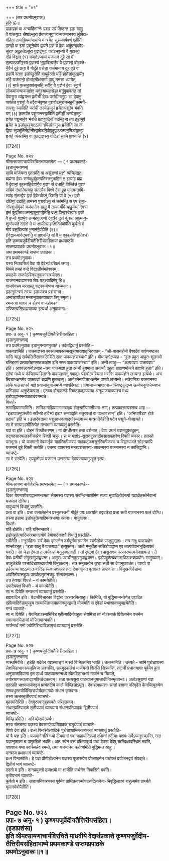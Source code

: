 +++
title = "०१"

+++
(तत्र प्रथमोऽनुवाकः)  
ह॒रिः॒ ॐ॥  
पा॒क॒य॒ज्ञं वा अन्वाहि॑ताग्नेः प॒शव॒ उप॑ तिष्ठन्त॒ इडा॒ खलु॒  
वै पा॑कय॒ज्ञः सैषाऽन्त॒रा प्र॑याजानूया॒जान्यज॑मानस्य लो॒केऽ-  
व॑हिता॒ तामा॑ह्रि॒यमा॑णाम॒भि म॑न्त्रयेत॒ सुरू॑पवर्षवर्ण॒ एहीति॑  
प॒शवो॒ वा इडा॑ प॒शूने॒वोप॑ ह्वयते य॒ज्ञं वै दे॒वा अदु॑ह्रन्य॒ज्ञोऽ-  
सु॑राꣳ अदु॒हत्तेऽसु॑रा य॒ज्ञदु॑ग्धाः॒ परा॑ऽभव॒न्यो वै य॒ज्ञस्य॒  
दोहं॑ वि॒द्वान् (१) यज॒तेऽप्य॒न्यं यज॑मानं दुहे॒ सा मे॑  
स॒त्याऽऽशीर॒स्य य॒ज्ञस्य॑ भूया॒दित्या॑है॒ष वै य॒ज्ञस्य॒ दोह॒स्ते-  
नै॒वैनं॑ दुहे॒ प्रत्ता॒ वै गौर्दु॑हे प्रत्तेडा॒ यज॑मानाय दुह ए॒ते वा  
इडा॑यै स्तना॒ इडोप॑हू॒तेति॑ वा॒युर्व॒त्सो यर्हि॒ होतेडा॑मुप॒ह्वये॑त॒  
तर्हि॒ यज॑मानो॒ होता॑र॒मीक्ष॑माणो वा॒युं मन॑सा ध्यायेत्  
(२) मा॒त्रे व॒त्समु॒पाव॑सृजति॒ सर्वे॑ण॒ वै य॒ज्ञेन॑ दे॒वाः सु॑व॒र्गं  
लो॒कमा॑यन्पाकय॒ज्ञेन॒ मनु॑रश्राम्य॒त्सेडा॒ मनु॑मु॒पाव॑र्तत॒ तां  
दे॑वासु॒रा व्य॑ह्वयन्त प्र॒तीचीं॑ दे॒वाः परा॑ची॒मसु॑राः॒ सा दे॒वानु॒  
पाव॑र्तत प॒शवो॒ वै तद्दै॒वान॑वृणत प॒शवोऽसु॑रानजहु॒र्यं का॒मये॑-  
ताप॒शुः स्या॒दिति॒ परा॑चीं॒ तस्येडा॒मुप॑ ह्वयेताप॒शुरे॒व भ॑वति॒  
यम् (३) का॒मये॑त पशु॒मान्त्स्या॒दिति॑ प्र॒तीचीं॒ तस्येडा॒मुप॑  
ह्वयेत पशु॒माने॒व भ॑वति ब्रह्मवा॒दिनो॑ वदन्ति॒ स त्वा इडा॒मुप॑  
ह्वयेत॒ य इडा॑मुप॒हूया॒ऽऽत्मान॒मिडा॑नामुपः ह्वये॒तेति॒ सा नः॑  
प्रि॒या सुप्रतू॑र्तिर्मघो॒नीत्या॒हेडा॑मे॒वोप॒हूया॒ऽऽत्मान॒मिडा॑या॒मुप॑  
ह्वयते॒ व्य॑स्तमिव॒ वा ए॒तद्य॒ज्ञस्य॒ यदिडा॑ सा॒मि प्रा॒श्नन्ति॑ (४)

[[724]]

Page No. ७२४  
श्रीमत्सायणाचार्यविरचितभाष्यसमेता — ( १ प्रथमकाण्डे-  
(इडानुमन्त्रणम्)  
सा॒मि मा॑र्जयन्त ए॒तत्प्रति॒ वा असु॑राणां य॒ज्ञो व्य॑च्छिद्यत॒  
ब्रह्म॑णा दे॒वाः सम॑दधु॒र्बृह॒स्पति॑स्तनुतामि॒मं न॒ इत्या॑ह॒ ब्रह्म॒  
वै दे॒वानां॒ बृह॒स्पति॒र्ब्रह्म॑णै॒व य॒ज्ञꣳ सं द॑धाति॒ विच्छि॑न्नं य॒ज्ञꣳ  
समि॒मं द॑धा॒त्वित्या॑ह॒ संत॑त्यै॒व विश्वे॑ दे॒वा इ॒ह मा॑दयन्ता॒मि-  
त्या॑ह सं॒तत्यै॒व य॒ज्ञं दे॒वेभ्योऽनु॑ दिशति॒ यां वै (५) य॒ज्ञे  
दक्षि॑णां॒ ददा॑ति॒ ताम॑स्य प॒शवोऽनु॒ सं क्रा॑मन्ति॒ स ए॒ष ई॑जा॒-  
नो॑प॒शुर्भावु॑को॒ यज॑मानेन॒ खलु॒ वै तत्का॒र्य॑मित्या॑हु॒र्यथा॑ देव॒त्रा  
द॒त्तं कु॑र्वी॒ताऽऽत्मन्प॒शून्‍र॒मये॒तेति॒ ब्रध्न॒ पिन्व॒स्वेत्या॑ह य॒ज्ञो  
वै ब्र॒ध्नो य॒ज्ञमे॒व तन्म॑हय॒त्यथो॑ देव॒त्रैव द॒त्तं कु॑रुत आ॒त्मन्प॒-  
शून्‍र॑मयते॒ दद॑तो मे॒ मा क्षा॒यीत्या॒हाक्षि॑तिमे॒वोपै॑ति कुर्व॒तो मे॒  
मोप॑ दस॒दित्या॑ह भू॒मान॑मे॒वोपै॑ति (६)॥  
(वि॒द्वान्ध्या॑येद्भवति॒ यं प्रा॒श्नन्ति॒ यां वै म॒ एका॒न्नविꣳ॑श॒तिश्च॑)  
इति कृष्णयजुर्वेदीयतैत्तिरीयसंहितायां प्रथमाष्टके  
सप्तमप्रपाठके प्रथमोऽनुवाकः॥१॥  
अथ प्रथमकाण्डे सप्तमः प्रपाठकः।  
तत्र प्रथमोऽनुवाकः।  
यस्य निःश्वसितं वेदा यो वेदेभ्योऽखिलं जगत्।  
निर्ममे तमहं वन्दे विद्यातीर्थमहेश्वरम्॥  
प्रपाठके सप्तमेऽस्मिन्ननुवाकास्त्रयोदश।  
याजमानब्राह्मणस्य शेषः षट्स्वादिमेषु हि॥  
वाजपेयस्य मन्त्रास्तु षट्स्वन्येष्वथ याज्यकाः।  
इडानुमन्त्रणं तस्या इडायाश्च प्रशंसनम्।  
अन्वाहार्योऽथ मन्त्रानुवाकव्याख्या त्रिषु स्मृता।  
रथमन्त्रा धावनं च रोहणं वाजहोमकः।  
उज्जित्यतिग्राह्ययाज्या इत्यर्था अनुवाकगाः॥

[[725]]

Page No. ७२५  
प्रपा॰ ७ अनु॰ १ ) कृष्णयजुर्वेदीयतैत्तिरीयसंहिता।  
(इडानुमन्त्रणम्)  
तत्र प्रथमेऽनुवाक इडानुमन्त्रणमुच्यते। तदेतद्विधातुं प्रस्तौति –  
पाकयज्ञमिति। पाकयज्ञस्य स्वरूपमापस्तम्बसूत्रव्याख्यातृभिरुक्तम् - “औ-पासनहोमो वैश्वदेवं पार्वणमष्टका मासि श्राद्धं सर्पबलिरीसानवलिरिति सप्त पाकयज्ञसंस्थाः” इति। बौधायनोऽप्याह - “हुतः प्रहुत आहुतः शूलगवो बलिहरणं प्रत्यवरोहणमष्टकाहोम इति सप्त पाकयज्ञसंस्थाः” इति। अन्ये त्वाहुः— “अल्पयज्ञाः पाकयज्ञाः” इति। आश्वलायनोऽप्याह –त्रयः पाकयज्ञा हुता अग्नौ हूयमाना अनग्नौ प्रहूता ब्राह्मणभोजने ब्रह्मणि हुताः” इति।  
एतेषां मध्ये यं कंचिदप्याहिताग्नेः पाकयज्ञमनु गवाद्याः पशवोऽवस्थिता भवन्ति पाकयज्ञेन लभ्यन्त इत्यर्थः। अत्र त्विडाभक्षणमेव पाकयज्ञो ब्रह्मणि हुतत्वात्। अतोऽनेनापीडाभक्षणेन पशवो लभ्यन्ते। तत्रेयमिडा यजमानस्य लोके फलसाधने यज्ञे प्रयाजानुयाजमध्ये व्यावस्थिता। प्रयाजाज्यभागप्रधा-नस्विष्टकृद्भ्य ऊर्ध्वमनूयाजेभ्यश्च प्रागिडाया अनुष्ठेयत्वात्। एतच्च हौत्रकाण्डे स्विष्टकृद्याज्याया अनूयाजयाज्याश्च मध्य इडोपाह्वानमन्यपाठादवगम्यते।  
विधत्ते-  
तामाह्रियमाणामिति। तामिडामाह्रियमाणामवदाय होतृसमीपमानीयमा-नाम्। तत्प्रकारमापस्तम्ब आह — “इडापात्रमुपस्तीर्य सर्वेभ्यो हविर्भ्य इडाꣳ समवद्यति चतुरवत्तां वा पञ्चावत्ताम्” इति। “अभिघार्येडाꣳ होत्रे प्रदाय” इति च। इडादेवतायाः पशुसाधनत्वाद्गोरूपत्वाच्च मन्त्रगतेनेहीति पदेन पशूने-वोपह्वयते।  
सा मे सत्याऽऽशीरित्येतं मन्त्रभागं व्याख्यातुं प्रस्तौति-  
यज्ञं वा इति। दोहनं रिक्तीकरणम्। गां दोग्धीत्यत्र तथा दर्शनात्। देवाः प्रथमं यज्ञमदुह्रन्नदुहन्, तद्गतसारफलस्वीकारेण रिक्ती चक्रुः। स च यज्ञोऽ-सुरानदुहत्तदीयसारापहारेण रिक्ती चकार। ततस्ते पराभूताः। यो यजमानो देवकर्तृकं यज्ञरिक्तीकरणं यज्ञकर्तृकमसुररिक्तीकरणं च विद्वान्यजते सोऽन्यमपि यजमानं दुहे रिक्ती करोति। एतस्य वाक्यस्य मन्त्रप्रशंसारूप-त्वादन्यस्य यजमानस्य न काचिद्धानिः।  
व्याचष्टे-  
सा मे सत्येति। उपहूतोऽयं यजमान उत्तरस्यां देवयज्यायामुपहूत इत्या-

[[726]]

Page No. ७२६  
श्रीमत्सायणाचार्यविरचितभाष्यसमेता — ( १ प्रथमकाण्डे--  
(इडानुमन्त्रणम्)  
दिका येयमाशीरुपह्वानमन्त्रगता सेयमस्य यज्ञस्य संबन्धिन्याशीर्मम सत्या भूयादित्येवंरूपो यज्ञदोहस्तेनैवान्यं यजमानं दोग्धि।  
वायुध्यानं विधातुं प्रस्तौति-  
प्रत्ता वा इति। प्रत्ता वत्सलेहनेन प्रस्नुतस्तनी गौर्दुहे पयः क्षारयति तद्वदत्रेडा प्रत्ता सती यजमानस्य फलं दोग्धि। तस्या इडाया इडोपहूतेत्यादिमन्त्रभागाः स्तनाः। वायुर्वत्सः।  
विधत्ते-  
यर्हि होतेति। यर्हि यस्मिन्काले।  
इडोपहूतेत्यादिमन्त्रभागप्रयोगे हेयोपादेयपक्षौ विधातुं प्रस्तौति-  
सर्वेणेति। मनुसहिताः सर्वे देवाः कृत्स्नेन दर्शपूर्णमासयागेन स्वर्गलोकं प्राप्तुमुद्यताः। तत्र मनुः पाकयज्ञेन श्रान्तोऽभूत्। “इडा खलु वै पाकयज्ञः” इत्युक्तम्। अतो मनुर्होता सन्निडोपाह्वान एव तात्पर्यवानभूदित्यक्तं भवति। सा चेडा देवता तात्पर्यवन्तं मनुमुपगतवती। तां दृष्ट्वा देवाश्चासुराश्च परस्परव्यत्ययेनाह्वयन्त। ते देवाः प्रतीचीं संमुखामुपाह्वयन्त। असुराः पराचीनमुखमुपाह्वयन्त। इडोपहूतेत्यवमादाविडाशब्दप्रयोगः सांमुख्याम्। उपहूतेडेति पश्चादिडाशब्दप्रयोगो विमुखत्वम्। तत्र संमुखत्वेन तुष्टा सती सा देवानुपावर्तत। पशवो वा इडेत्यन्यात्राऽऽम्नातत्वादिडारूपाः पशवस्तत्तदा देवानवृणत वृतवन्तः प्राप्तवन्तः। विमुखत्वेनेडाया अपरितोषात्तद्रूपाः पशवोऽसुरानजह्रुः संत्यक्तवन्तः।  
तत्र हेयपक्षं विधत्ते – यं कामयेतेति।  
उपादेयपक्षं विधत्ते – यं कामयेतेति।  
सा नः प्रियेति मन्त्रभागं व्याख्यातुं प्रस्तौति-  
ब्रह्मवादिन इति। वेदार्थविचारका विद्वांसः परस्परमित्याहुः। किमिति, यो बुद्धिमान्मन्त्रेणेड एह्यदित एहीत्यादिनेडामुपहूय तस्यामिडायामात्मानमुपह्वयते योजयति स एवेडां यथाशास्त्रमुपह्वयेतेति।  
मन्त्रं व्याचष्टे-  
सा नः प्रियेति। येयमिडाऽस्माभिरिड एहीत्यादिनोपहूता सेयमिडा त्वं नोऽस्माकं प्रियेत्यनेन वचनेन स्वात्मानमिडायां योजितवान्भवति।  
मार्जनार्थं मनो ज्योतिरित्यादिकामृचं व्याख्यातुं प्रस्तौति-

[[727]]

Page No. ७२७  
प्रपा॰ ७ अनु॰ १ ) कृष्णयजुर्वेदीयतैत्तिरीयसंहिता।  
(इडानुमन्त्रणम्)  
व्यस्तमिवेति। इडेति यदेतेन यज्ञस्याङ्गं व्यस्तं विच्छिन्नमिव भवति। तत्कथमिति। उच्‍यते - सामि पुरोडाशस्य लेशमिडाभागरूपमृत्विजः प्राश्नन्ति, साम्युदकलेशं मार्जयन्ते शिरसि सिञ्‍चन्ति, तदानीं प्रधानयागाः पूर्वमेव हुता अनूयाजादियागा इत ऊर्ध्वं यष्टव्यास्तन्मध्ये त्वेतदिडाभक्षणं मार्जनं च क्रियते, तयोरयागरूपत्वाद्यागविच्छेदकत्वम्। तता सत्यसुरा यष्टव्याननूयाजादीन्विस्मृतवन्तः। अतोऽसुराणां यज्ञ एतत्प्रति भक्षणमार्जनद्वयं प्रत्येतदीये काले विच्छिन्नोऽभूत्। देवास्त्वप्रमत्ताः सन्तो ब्रह्मणा परिवृढेन केनचित्पुरुषेण समदधुस्तयोर्विच्छिन्नयोर्यज्ञभागयोः संधानं कृतवन्तः।  
तस्य ऋचस्तृतीयपादं व्याचष्टे-  
बृहस्पतिरिति। देवगुरुत्वाद्बृहस्पतेः परिवृढत्वम्।  
संधातृप्रतिपादकं तृतीयपादं व्याख्याय संधानप्रतिपादकं द्वितीयपादं  
व्याचष्टे-  
विच्छिन्नमिति। अविच्छेदायेत्यर्थः।  
तस्य संततस्य यज्ञस्य देवसमर्पणप्रतिपादकं चतुर्थपादं व्याचष्टे-  
विश्वे देवा इति। ब्रध्न पिन्वस्वेत्यादिकं पुरोडाशाभिमन्त्रणमन्त्रं व्याख्यातुं प्रस्तौति-  
यां वै यज्ञ इति। यजमानेनर्त्विग्भ्यो दीयमानां गवान्वाहार्यादिरूपां दक्षिणां तदीयाः पशवः सर्वेऽप्यनुगच्छन्ति, तदा यज्ञानुष्ठाता च पशुरहितो भवति। अतः स्वेन दत्तं दक्षिणाद्रव्यं यथा देवत्रा देवेषु ऋत्विक्ष्ववस्थितं भवति, पशवश्च यथा स्वस्मिन्नेव रमन्ते, तथा यजमानेन कर्तव्यमिति बुद्धिमन्त आहुः।  
मन्त्रस्य प्रथमभागं व्याचष्टे-  
ब्रध्न पिन्वस्वेति। हे यज्ञ प्रीणीहीत्यनेन यज्ञस्य पूजारूपेण प्रोत्साहनेन यथोक्तं प्रयोजनद्वयं संपद्यते।  
द्वितीयं भागं व्याचष्टे-  
ददतो म इति। दानप्रयुक्तो द्रव्यक्षयो मा क्षायीति प्रार्थनेन निवारितो भवति।  
तृतीयभागं व्याचष्टे-  
कुर्वतो म इति। उपक्षयनिवारणस्य पूर्वमेव प्रार्थितत्वान्मोपदसदित्यनेना-भिवृद्धिलक्षणं बाहुल्यमेव प्रार्थ्यते भूमानमेवोपैतीति।

[[728]]

Page No. ७२८  
प्रपा॰ ७ अनु॰ १ ) कृष्णयजुर्वेदीयतैत्तिरीयसंहिता।  
(इडाप्रशंसा)  
इति श्रीमत्सायणाचार्यविरचिते माधवीये वेदार्थप्रकाशे कृष्णयजुर्वेदीय-तैत्तिरीयसंहिताभाष्ये प्रथमकाण्डे सप्तमप्रपाठके  
प्रथमोऽनुवाकः॥१॥
----  
